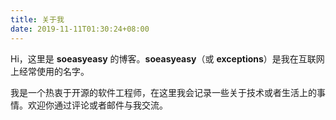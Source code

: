 ```yaml
---
title: 关于我
date: 2019-11-11T01:30:24+08:00
---
```


Hi，这里是 **soeasyeasy** 的博客。**soeasyeasy**（或 **exceptions**）是我在互联网上经常使用的名字。

我是一个热衷于开源的软件工程师，在这里我会记录一些关于技术或者生活上的事情。欢迎你通过评论或者邮件与我交流。
